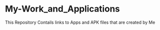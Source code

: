 # My-Work_and_Applications
 This Repository Contails links to Apps and APK files that are created by Me
